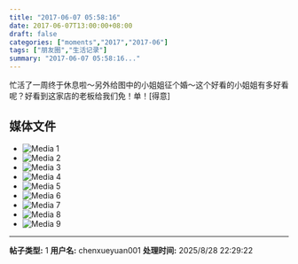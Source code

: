 ```yaml
---
title: "2017-06-07 05:58:16"
date: 2017-06-07T13:00:00+08:00
draft: false
categories: ["moments","2017","2017-06"]
tags: ["朋友圈","生活记录"]
summary: "2017-06-07 05:58:16..."
---
```


忙活了一周终于休息啦～另外给图中的小姐姐征个婚～这个好看的小姐姐有多好看呢？好看到这家店的老板给我们免！单！[得意]

## 媒体文件

- ![Media 1](/Moments/photos/2017-06-07/201706070558160.jpg)
- ![Media 2](/Moments/photos/2017-06-07/201706070558161.jpg)
- ![Media 3](/Moments/photos/2017-06-07/201706070558162.jpg)
- ![Media 4](/Moments/photos/2017-06-07/201706070558163.jpg)
- ![Media 5](/Moments/photos/2017-06-07/201706070558164.jpg)
- ![Media 6](/Moments/photos/2017-06-07/201706070558165.jpg)
- ![Media 7](/Moments/photos/2017-06-07/201706070558166.jpg)
- ![Media 8](/Moments/photos/2017-06-07/201706070558167.jpg)
- ![Media 9](/Moments/photos/2017-06-07/201706070558168.jpg)

---

**帖子类型:** 1
**用户名:** chenxueyuan001
**处理时间:** 2025/8/28 22:29:22